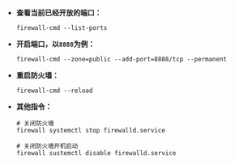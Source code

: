 - **查看当前已经开放的端口：**

  ```shell
  firewall-cmd --list-ports
  ```

  

- **开启端口，以`8888`为例：**

  ```shell
  firewall-cmd --zone=public --add-port=8888/tcp --permanent
  ```

  

- **重启防火墙：**

  ```shell
  firewall-cmd --reload
  ```

  

- **其他指令：**

  ```shell
  # 关闭防火墙
  firewall systemctl stop firewalld.service
  
  # 关闭防火墙开机启动
  firewall sustemctl disable firewalld.service
  ```

  